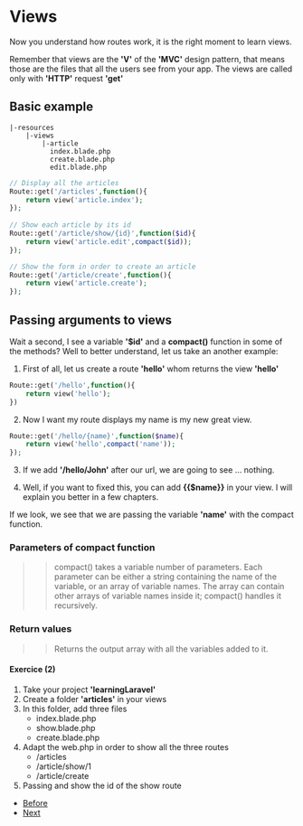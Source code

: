 # Views

Now you understand how routes work, it is the right moment to learn views.

Remember that views are the **'V'** of the **'MVC'** design pattern, that means those are the files that all the users see from your app. The views are called only with **'HTTP'** request **'get'**

## Basic example

```console
|-resources
    |-views
        |-article
          index.blade.php
          create.blade.php
          edit.blade.php  
```

```php
// Display all the articles
Route::get('/articles',function(){
    return view('article.index');
});
    
// Show each article by its id
Route::get('/article/show/{id}',function($id){
    return view('article.edit',compact($id));
});

// Show the form in order to create an article
Route::get('/article/create',function(){
    return view('article.create');
});

```

## Passing arguments to views

Wait a second, I see a variable **'$id'** and a **compact()** function in some of the methods? Well to better understand, let us take an another example:

1. First of all, let us create a route **'hello'** whom returns the view **'hello'**

```php
Route::get('/hello',function(){
    return view('hello');
})
```
2. Now I want my route displays my name is my new great view.

```php
Route::get('/hello/{name}',function($name){
    return view('hello',compact('name'));
});
```
3. If we add **'/hello/John'** after our url, we are going to see ... nothing.

4. Well, if you want to fixed this, you can add **{{$name}}** in your view. I will explain you better in a few chapters.

If we look, we see that we are passing the variable **'name'** with the compact function. 

### Parameters of compact function
>> compact() takes a variable number of parameters. Each parameter can be either a string containing the name of the variable, or an array of variable names. The array can contain other arrays of variable names inside it; compact() handles it recursively.

### Return values
>> Returns the output array with all the variables added to it.

#### Exercice (2)

1. Take your project **'learningLaravel'**
2. Create a folder **'articles'** in your views
3. In this folder, add three files 
   - index.blade.php
   - show.blade.php
   - create.blade.php
4. Adapt the web.php in order to show all the three routes
   - /articles
   - /article/show/1
   - /article/create
5. Passing and show the id of the show route

- [Before](/02.TheBasics/b.routes.md)
- [Next](d.controllers.md)